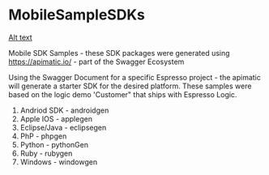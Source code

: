 MobileSampleSDKs
================
[Alt text](./master/sdklogos.PNG?raw=true "Mobile SDK")

Mobile SDK Samples - these SDK packages were generated using https://apimatic.io/ - part of the Swagger Ecosystem

Using the Swagger Document for a specific Espresso project - the apimatic will generate a starter SDK for the desired platform. These samples were based on the logic demo 'Customer" that ships with Espresso Logic.

1. Andriod SDK - androidgen	
2. Apple IOS - applegen	
3. Eclipse/Java - eclipsegen	
4. PhP - phpgen	
5. Python - pythonGen	
6. Ruby - rubygen	
7. Windows - windowgen	
